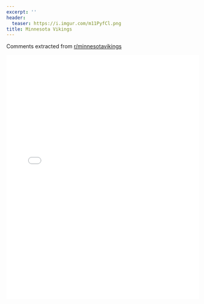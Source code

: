 ```yaml
---
excerpt: ''
header:
  teaser: https://i.imgur.com/m11PyfCl.png
title: Minnesota Vikings
---
```


Comments extracted from [r/minnesotavikings](https://reddit.com/r/minnesotavikings)
<iframe id="igraph" scrolling="no" style="border:none;" seamless="seamless" src="/plots/NFL/MIN.html" height="640" width="100%"></iframe>